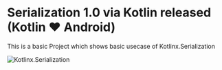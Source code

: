 # Serialization 1.0 via Kotlin released (Kotlin ❤ Android)


This is a basic Project which shows basic usecase of Kotlinx.Serialization


![Kotlinx.Serialization](https://github.com/myJarvis/Kotlinx.serialization/blob/raw/images/kotlinx_serialization.jpeg
)
